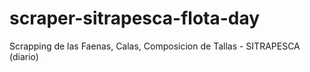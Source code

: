 # scraper-sitrapesca-flota-day
Scrapping de las Faenas, Calas, Composicion de Tallas - SITRAPESCA (diario)
